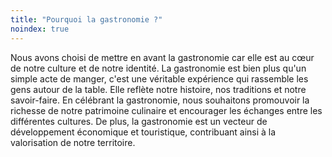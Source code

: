 ```yaml
---
title: "Pourquoi la gastronomie ?"
noindex: true
---
```


Nous avons choisi de mettre en avant la gastronomie car elle est au cœur de notre culture et de notre identité. La gastronomie est bien plus qu'un simple acte de manger, c'est une véritable expérience qui rassemble les gens autour de la table. Elle reflète notre histoire, nos traditions et notre savoir-faire. En célébrant la gastronomie, nous souhaitons promouvoir la richesse de notre patrimoine culinaire et encourager les échanges entre les différentes cultures. De plus, la gastronomie est un vecteur de développement économique et touristique, contribuant ainsi à la valorisation de notre territoire.